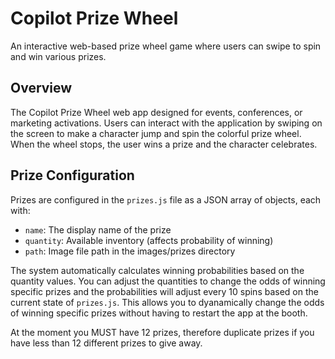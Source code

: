 # Copilot Prize Wheel
An interactive web-based prize wheel game where users can swipe to spin and win various prizes.

## Overview

The Copilot Prize Wheel web app designed for events, conferences, or marketing activations. Users can interact with the application by swiping on the screen to make a character jump and spin the colorful prize wheel. When the wheel stops, the user wins a prize and the character celebrates.

## Prize Configuration

Prizes are configured in the `prizes.js` file as a JSON array of objects, each with:
- `name`: The display name of the prize
- `quantity`: Available inventory (affects probability of winning)
- `path`: Image file path in the images/prizes directory

The system automatically calculates winning probabilities based on the quantity values. You can adjust the quantities to change the odds of winning specific prizes and the probabilities will adjust every 10 spins based on the current state of `prizes.js`.  This allows you to dyanamically change the odds of winning specific prizes without having to restart the app at the booth.

At the moment you MUST have 12 prizes, therefore duplicate prizes if you have less than 12 different prizes to give away.

